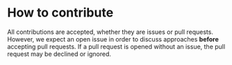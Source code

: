 # How to contribute

All contributions are accepted, whether they are issues or pull requests. However, we expect an open 
issue in order to discuss approaches **before** accepting pull requests. If a pull request is opened
without an issue, the pull request may be declined or ignored.
